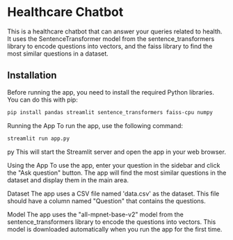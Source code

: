 # Healthcare Chatbot

This is a healthcare chatbot that can answer your queries related to health. It uses the SentenceTransformer model from the sentence_transformers library to encode questions into vectors, and the faiss library to find the most similar questions in a dataset.

## Installation

Before running the app, you need to install the required Python libraries. You can do this with pip:

```bash
pip install pandas streamlit sentence_transformers faiss-cpu numpy
```

Running the App
To run the app, use the following command:

```bash
streamlit run app.py
```

py
This will start the Streamlit server and open the app in your web browser.

Using the App
To use the app, enter your question in the sidebar and click the "Ask question" button. The app will find the most similar questions in the dataset and display them in the main area.

Dataset
The app uses a CSV file named 'data.csv' as the dataset. This file should have a column named "Question" that contains the questions.

Model
The app uses the "all-mpnet-base-v2" model from the sentence_transformers library to encode the questions into vectors. This model is downloaded automatically when you run the app for the first time.

